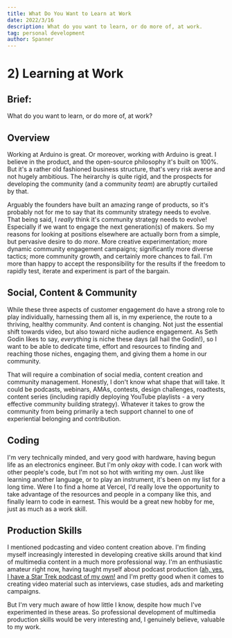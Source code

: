 ```yaml
---
title: What Do You Want to Learn at Work
date: 2022/3/16
description: What do you want to learn, or do more of, at work.
tag: personal development
author: Spanner
---
```


# 2) Learning at Work

## Brief:
What do you want to learn, or do more of, at work?

## Overview
Working at Arduino is great. Or moreover, working *with* Arduino is great. I believe in the product, and the open-source philosophy it's built on 100%. But it's a rather old fashioned business structure, that's very risk averse and not hugely ambitious. The heirarchy is quite rigid, and the prospects for developing the community (and a community *team*) are abruptly curtailed by that. 

Arguably the founders have built an amazing range of products, so it's probably not for me to say that its community strategy needs to evolve. That being said, I *really* think it's community strategy needs to evolve! Especially if we want to engage the next generation(s) of makers. So my reasons for looking at positions elsewhere are actually born from a simple, but pervasive desire to do *more*. More creative experimentation; more dynamic community engagement campaigns; significantly more diverse tactics; more community growth, and certainly more chances to fail. I'm more than happy to accept the responsibility for the results if the freedom to rapidly test, iterate and experiment is part of the bargain.

## Social, Content & Community
While these three aspects of customer engagement do have a strong role to play individually, harnessing them all is, in my experience, the route to a thriving, healthy community. And content is changing. Not just the essential shift towards video, but also toward niche audience engagement. As Seth Godin likes to say, *everything* is niche these days (all hail the Godin!), so I want to be able to dedicate time, effort and resources to finding and reaching those niches, engaging them, and giving them a home in our community.

That will require a combination of social media, content creation and community management. Honestly, I don't know what shape that will take. It could be podcasts, webinars, AMAs, contests, design challenges, roadtests, content series (including rapidly deploying YouTube playlists - a very effective community building strategy). Whatever it takes to grow the community from being primarily a tech support channel to one of experiential belonging and contribution.

## Coding
I'm very technically minded, and very good with hardware, having begun life as an electronics engineer. But I'm only *okay* with code. I can work with other people's code, but I'm not so hot with writing my own. Just like learning another language, or to play an instrument, it's been on my list for a long time. Were I to find a home at Vercel, I'd really love the opportunity to take advantage of the resources and people in a company like this, and finally learn to code in earnest. This would be a great new hobby for me, just as much as a work skill.

## Production Skills
I mentioned podcasting and video content creation above. I'm finding myself increasingly interested in developing creative skills around that kind of multimedia content in a much more professional way. I'm an enthusiastic amateur right now, having taught myself about podcast production ([ah, yes. I have a Star Trek podcast of my own!](https://anchor.fm/startrekhi) and I'm pretty good when it comes to creating video material such as interviews, case studies, ads and marketing campaigns.

But I'm very much aware of how little I know, despite how much I've experimented in these areas. So professional development of multimedia production skills would be very interesting and, I genuinely believe, valuable to my work.
